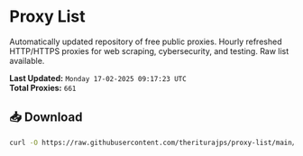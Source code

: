 # Proxy List

Automatically updated repository of free public proxies. Hourly refreshed HTTP/HTTPS proxies for web scraping, cybersecurity, and testing. Raw list available.

**Last Updated:** `Monday 17-02-2025 09:17:23 UTC`  
**Total Proxies:** `661`

## 📥 Download
```bash
curl -O https://raw.githubusercontent.com/theriturajps/proxy-list/main/proxies.txt
